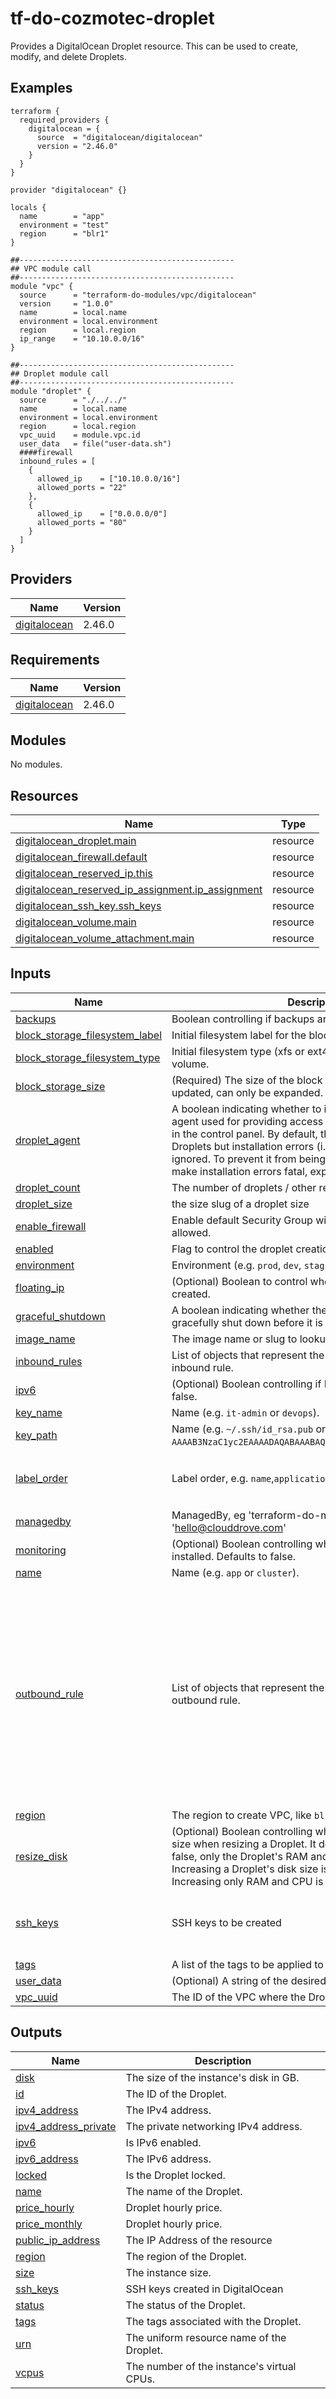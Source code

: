 

# tf-do-cozmotec-droplet
Provides a DigitalOcean Droplet resource. This can be used to create, modify, and delete Droplets.

## Examples

```hcl
terraform {
  required_providers {
    digitalocean = {
      source  = "digitalocean/digitalocean"
      version = "2.46.0"
    }
  }
}

provider "digitalocean" {}

locals {
  name        = "app"
  environment = "test"
  region      = "blr1"
}

##------------------------------------------------
## VPC module call
##------------------------------------------------
module "vpc" {
  source      = "terraform-do-modules/vpc/digitalocean"
  version     = "1.0.0"
  name        = local.name
  environment = local.environment
  region      = local.region
  ip_range    = "10.10.0.0/16"
}

##------------------------------------------------
## Droplet module call
##------------------------------------------------
module "droplet" {
  source      = "./../../"
  name        = local.name
  environment = local.environment
  region      = local.region
  vpc_uuid    = module.vpc.id
  user_data   = file("user-data.sh")
  ####firewall
  inbound_rules = [
    {
      allowed_ip    = ["10.10.0.0/16"]
      allowed_ports = "22"
    },
    {
      allowed_ip    = ["0.0.0.0/0"]
      allowed_ports = "80"
    }
  ]
}
```

## Providers

| Name | Version |
|------|---------|
| <a name="provider_digitalocean"></a> [digitalocean](#provider\_digitalocean) | 2.46.0 |
## Requirements

| Name | Version |
|------|---------|
| <a name="requirement_digitalocean"></a> [digitalocean](#requirement\_digitalocean) | 2.46.0 |
## Modules

No modules.
## Resources

| Name | Type |
|------|------|
| [digitalocean_droplet.main](https://registry.terraform.io/providers/digitalocean/digitalocean/2.46.0/docs/resources/droplet) | resource |
| [digitalocean_firewall.default](https://registry.terraform.io/providers/digitalocean/digitalocean/2.46.0/docs/resources/firewall) | resource |
| [digitalocean_reserved_ip.this](https://registry.terraform.io/providers/digitalocean/digitalocean/2.46.0/docs/resources/reserved_ip) | resource |
| [digitalocean_reserved_ip_assignment.ip_assignment](https://registry.terraform.io/providers/digitalocean/digitalocean/2.46.0/docs/resources/reserved_ip_assignment) | resource |
| [digitalocean_ssh_key.ssh_keys](https://registry.terraform.io/providers/digitalocean/digitalocean/2.46.0/docs/resources/ssh_key) | resource |
| [digitalocean_volume.main](https://registry.terraform.io/providers/digitalocean/digitalocean/2.46.0/docs/resources/volume) | resource |
| [digitalocean_volume_attachment.main](https://registry.terraform.io/providers/digitalocean/digitalocean/2.46.0/docs/resources/volume_attachment) | resource |
## Inputs

| Name | Description | Type | Default | Required |
|------|-------------|------|---------|:--------:|
| <a name="input_backups"></a> [backups](#input\_backups) | Boolean controlling if backups are made. Defaults to false. | `bool` | `false` | no |
| <a name="input_block_storage_filesystem_label"></a> [block\_storage\_filesystem\_label](#input\_block\_storage\_filesystem\_label) | Initial filesystem label for the block storage volume. | `string` | `"data"` | no |
| <a name="input_block_storage_filesystem_type"></a> [block\_storage\_filesystem\_type](#input\_block\_storage\_filesystem\_type) | Initial filesystem type (xfs or ext4) for the block storage volume. | `string` | `null` | no |
| <a name="input_block_storage_size"></a> [block\_storage\_size](#input\_block\_storage\_size) | (Required) The size of the block storage volume in GiB. If updated, can only be expanded. | `number` | `5` | no |
| <a name="input_droplet_agent"></a> [droplet\_agent](#input\_droplet\_agent) | A boolean indicating whether to install the DigitalOcean agent used for providing access to the Droplet web console in the control panel. By default, the agent is installed on new Droplets but installation errors (i.e. OS not supported) are ignored. To prevent it from being installed, set to false. To make installation errors fatal, explicitly set it to true. | `bool` | `false` | no |
| <a name="input_droplet_count"></a> [droplet\_count](#input\_droplet\_count) | The number of droplets / other resources to create | `number` | `1` | no |
| <a name="input_droplet_size"></a> [droplet\_size](#input\_droplet\_size) | the size slug of a droplet size | `string` | `"s-1vcpu-1gb"` | no |
| <a name="input_enable_firewall"></a> [enable\_firewall](#input\_enable\_firewall) | Enable default Security Group with only Egress traffic allowed. | `bool` | `true` | no |
| <a name="input_enabled"></a> [enabled](#input\_enabled) | Flag to control the droplet creation. | `bool` | `true` | no |
| <a name="input_environment"></a> [environment](#input\_environment) | Environment (e.g. `prod`, `dev`, `staging`). | `string` | `""` | no |
| <a name="input_floating_ip"></a> [floating\_ip](#input\_floating\_ip) | (Optional) Boolean to control whether floating IPs should be created. | `bool` | `false` | no |
| <a name="input_graceful_shutdown"></a> [graceful\_shutdown](#input\_graceful\_shutdown) | A boolean indicating whether the droplet should be gracefully shut down before it is deleted. | `bool` | `false` | no |
| <a name="input_image_name"></a> [image\_name](#input\_image\_name) | The image name or slug to lookup. | `string` | `"ubuntu-22-04-x64"` | no |
| <a name="input_inbound_rules"></a> [inbound\_rules](#input\_inbound\_rules) | List of objects that represent the configuration of each inbound rule. | `any` | `[]` | no |
| <a name="input_ipv6"></a> [ipv6](#input\_ipv6) | (Optional) Boolean controlling if IPv6 is enabled. Defaults to false. | `bool` | `false` | no |
| <a name="input_key_name"></a> [key\_name](#input\_key\_name) | Name  (e.g. `it-admin` or `devops`). | `string` | `""` | no |
| <a name="input_key_path"></a> [key\_path](#input\_key\_path) | Name  (e.g. `~/.ssh/id_rsa.pub` or `ssh-rsa AAAAB3NzaC1yc2EAAAADAQABAAABAQD3F6tyPEFEzV0LX3X8BsXdMsQ`). | `string` | `""` | no |
| <a name="input_label_order"></a> [label\_order](#input\_label\_order) | Label order, e.g. `name`,`application`. | `list(any)` | <pre>[<br/>  "name",<br/>  "environment"<br/>]</pre> | no |
| <a name="input_managedby"></a> [managedby](#input\_managedby) | ManagedBy, eg 'terraform-do-modules' or 'hello@clouddrove.com' | `string` | `"terraform-do-modules"` | no |
| <a name="input_monitoring"></a> [monitoring](#input\_monitoring) | (Optional) Boolean controlling whether monitoring agent is installed. Defaults to false. | `bool` | `false` | no |
| <a name="input_name"></a> [name](#input\_name) | Name  (e.g. `app` or `cluster`). | `string` | `""` | no |
| <a name="input_outbound_rule"></a> [outbound\_rule](#input\_outbound\_rule) | List of objects that represent the configuration of each outbound rule. | <pre>list(object({<br/>    protocol              = string<br/>    port_range            = string<br/>    destination_addresses = list(string)<br/>  }))</pre> | <pre>[<br/>  {<br/>    "destination_addresses": [<br/>      "0.0.0.0/0",<br/>      "::/0"<br/>    ],<br/>    "port_range": "1-65535",<br/>    "protocol": "tcp"<br/>  },<br/>  {<br/>    "destination_addresses": [<br/>      "0.0.0.0/0",<br/>      "::/0"<br/>    ],<br/>    "port_range": "1-65535",<br/>    "protocol": "udp"<br/>  }<br/>]</pre> | no |
| <a name="input_region"></a> [region](#input\_region) | The region to create VPC, like `blr1` | `string` | `"blr1"` | no |
| <a name="input_resize_disk"></a> [resize\_disk](#input\_resize\_disk) | (Optional) Boolean controlling whether to increase the disk size when resizing a Droplet. It defaults to true. When set to false, only the Droplet's RAM and CPU will be resized. Increasing a Droplet's disk size is a permanent change. Increasing only RAM and CPU is reversible. | `bool` | `true` | no |
| <a name="input_ssh_keys"></a> [ssh\_keys](#input\_ssh\_keys) | SSH keys to be created | <pre>map(object({<br/>    name       = optional(string)<br/>    public_key = optional(string)<br/>  }))</pre> | `{}` | no |
| <a name="input_tags"></a> [tags](#input\_tags) | A list of the tags to be applied to this Droplet. | `list(any)` | `[]` | no |
| <a name="input_user_data"></a> [user\_data](#input\_user\_data) | (Optional) A string of the desired User Data for the Droplet. | `string` | `null` | no |
| <a name="input_vpc_uuid"></a> [vpc\_uuid](#input\_vpc\_uuid) | The ID of the VPC where the Droplet will be located. | `string` | `""` | no |
## Outputs

| Name | Description |
|------|-------------|
| <a name="output_disk"></a> [disk](#output\_disk) | The size of the instance's disk in GB. |
| <a name="output_id"></a> [id](#output\_id) | The ID of the Droplet. |
| <a name="output_ipv4_address"></a> [ipv4\_address](#output\_ipv4\_address) | The IPv4 address. |
| <a name="output_ipv4_address_private"></a> [ipv4\_address\_private](#output\_ipv4\_address\_private) | The private networking IPv4 address. |
| <a name="output_ipv6"></a> [ipv6](#output\_ipv6) | Is IPv6 enabled. |
| <a name="output_ipv6_address"></a> [ipv6\_address](#output\_ipv6\_address) | The IPv6 address. |
| <a name="output_locked"></a> [locked](#output\_locked) | Is the Droplet locked. |
| <a name="output_name"></a> [name](#output\_name) | The name of the Droplet. |
| <a name="output_price_hourly"></a> [price\_hourly](#output\_price\_hourly) | Droplet hourly price. |
| <a name="output_price_monthly"></a> [price\_monthly](#output\_price\_monthly) | Droplet hourly price. |
| <a name="output_public_ip_address"></a> [public\_ip\_address](#output\_public\_ip\_address) | The IP Address of the resource |
| <a name="output_region"></a> [region](#output\_region) | The region of the Droplet. |
| <a name="output_size"></a> [size](#output\_size) | The instance size. |
| <a name="output_ssh_keys"></a> [ssh\_keys](#output\_ssh\_keys) | SSH keys created in DigitalOcean |
| <a name="output_status"></a> [status](#output\_status) | The status of the Droplet. |
| <a name="output_tags"></a> [tags](#output\_tags) | The tags associated with the Droplet. |
| <a name="output_urn"></a> [urn](#output\_urn) | The uniform resource name of the Droplet. |
| <a name="output_vcpus"></a> [vcpus](#output\_vcpus) | The number of the instance's virtual CPUs. |
